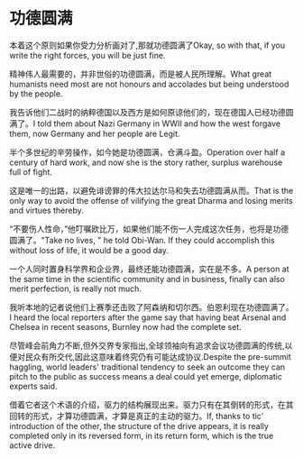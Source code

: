 # 功德圆满

<p><span class="chinese">本着这个原则如果你受力分析画对了,那就功德圆满了</span><span class="english">Okay, so with that, if you write the right forces, you will be just fine.</span></p>

<p><span class="chinese">精神伟人最需要的，并非世俗的功德圆满，而是被人民所理解。</span><span class="english">What great humanists need most are not honours and accolades but being understood by the people.</span></p>

<p><span class="chinese">我告诉他们二战时的纳粹德国以及西方是如何原谅他们的，现在德国人已经功德圆满了。</span><span class="english">I told them about Nazi Germany in WWII and how the west forgave them, now Germany and her people are Legit.</span></p>

<p><span class="chinese">半个多世纪的辛劳操作，如今她是功德圆满，仓满斗盈。</span><span class="english">Operation over half a century of hard work, and now she is the story rather, surplus warehouse full of fight.</span></p>

<p><span class="chinese">这是唯一的出路，以避免诽谤罪的伟大拉达尔马和失去功德圆满从而。</span><span class="english">That is the only way to avoid the offense of vilifying the great Dharma and losing merits and virtues thereby.</span></p>

<p><span class="chinese">“不要伤人性命，”他叮嘱欧比万，如果他们能不伤一人完成这次任务，也将是功德圆满了。</span><span class="english">"Take no lives, " he told Obi-Wan. If they could accomplish this without loss of life, it would be a good day.</span></p>

<p><span class="chinese">一个人同时置身科学界和企业界，最终还能功德圆满，实在是不多。</span><span class="english">A person at the same time in the scientific community and in business, finally can also merit perfection, is really not much.</span></p>

<p><span class="chinese">我听本地的记者说他们上赛季还击败了阿森纳和切尔西。伯恩利现在功德圆满了。</span><span class="english">I heard the local reporters after the game say that having beat Arsenal and Chelsea in recent seasons, Burnley now had the complete set.</span></p>

<p><span class="chinese">尽管峰会前角力不断,但外交界专家指出,全球领袖向有追求会议功德圆满的传统,以便对民众有所交代,因此这意味着终究仍有可能达成协议.</span><span class="english">Despite the pre-summit haggling, world leaders' traditional tendency to seek an outcome they can pitch to the public as success means a deal could yet emerge, diplomatic experts said.</span></p>

<p><span class="chinese">借着它者这个术语的介绍，驱力的结构展现出来。驱力只有在其倒转的形式，在其回转的形式，才算功德圆满，才算是真正的主动的驱力。</span><span class="english">If, thanks to tic' introduction of the other, the structure of the drive appears, it is really completed only in its reversed form, in its return form, which is the true active drive.</span></p>

